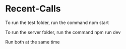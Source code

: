 # Recent-Calls

To run the test folder, run the command
npm start

To run the server folder, run the command
npm run dev

Run both at the same time
